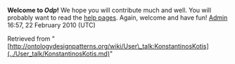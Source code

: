 __Welcome to _Odp_!__ We hope you will contribute much and well. 
You will probably want to read the [help pages](http://ontologydesignpatterns.org/wiki/Help:Contents "Help:Contents"). Again, welcome and have fun! [Admin](http://ontologydesignpatterns.org/wiki/index.php?title=User:Admin&action=edit&redlink=1 "User:Admin (not yet written)") 16:57, 22 February 2010 (UTC)





Retrieved from "[http://ontologydesignpatterns.org/wiki/User\_talk:KonstantinosKotis](../User_talk/KonstantinosKotis.md)"